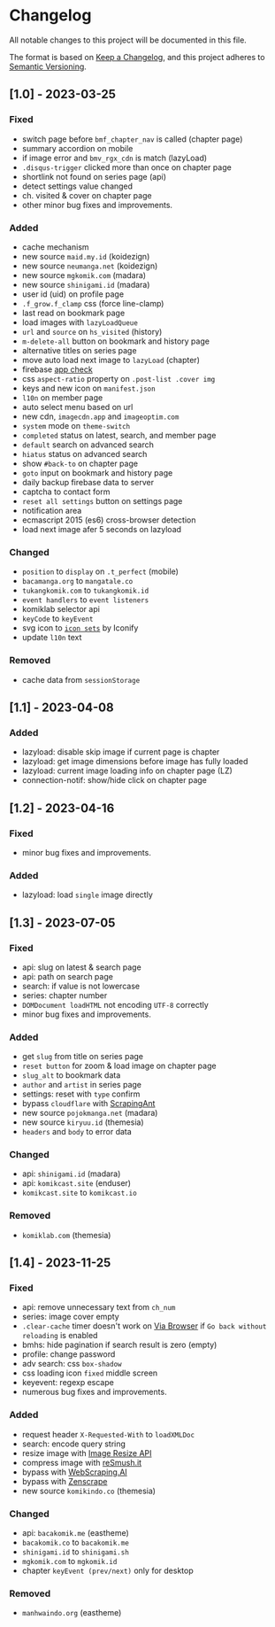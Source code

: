 # Changelog

All notable changes to this project will be documented in this file.

The format is based on [Keep a Changelog](https://keepachangelog.com/en/1.0.0/),
and this project adheres to [Semantic Versioning](https://semver.org/spec/v2.0.0.html).

## [1.0] - 2023-03-25

### Fixed

- switch page before `bmf_chapter_nav` is called (chapter page)
- summary accordion on mobile
- if image error and `bmv_rgx_cdn` is match (lazyLoad)
- `.disqus-trigger` clicked more than once on chapter page
- shortlink not found on series page (api)
- detect settings value changed
- ch. visited & cover on chapter page
- other minor bug fixes and improvements.

### Added

- cache mechanism
- new source `maid.my.id` (koidezign)
- new source `neumanga.net` (koidezign)
- new source `mgkomik.com` (madara)
- new source `shinigami.id` (madara)
- user id (uid) on profile page
- `.f_grow.f_clamp` css (force line-clamp)
- last read on bookmark page
- load images with `lazyLoadQueue`
- `url` and `source` on `hs_visited` (history)
- `m-delete-all` button on bookmark and history page
- alternative titles on series page
- move auto load next image to `lazyLoad` (chapter)
- firebase [app check](https://firebase.google.com/docs/app-check)
- css `aspect-ratio` property on `.post-list .cover img`
- keys and new icon on `manifest.json`
- `l10n` on member page
- auto select menu based on url
- new cdn, `imagecdn.app` and `imageoptim.com`
- `system` mode on `theme-switch`
- `completed` status on latest, search, and member page
- `default` search on advanced search
- `hiatus` status on advanced search
- show `#back-to` on chapter page
- `goto` input on bookmark and history page
- daily backup firebase data to server
- captcha to contact form
- `reset all settings` button on settings page
- notification area
- ecmascript 2015 (es6) cross-browser detection
- load next image afer 5 seconds on lazyload

### Changed

- `position` to `display` on `.t_perfect` (mobile)
- `bacamanga.org` to `mangatale.co`
- `tukangkomik.com` to `tukangkomik.id`
- `event handlers` to `event listeners`
- komiklab selector api
- `keyCode` to `keyEvent`
- svg icon to [`icon sets`](https://github.com/iconify/icon-sets) by Iconify
- update `l10n` text

### Removed

- cache data from `sessionStorage`


## [1.1] - 2023-04-08

### Added

- lazyload: disable skip image if current page is chapter
- lazyload: get image dimensions before image has fully loaded
- lazyload: current image loading info on chapter page (LZ)
- connection-notif: show/hide click on chapter page


## [1.2] - 2023-04-16

### Fixed

- minor bug fixes and improvements.

### Added

- lazyload: load `single` image directly


## [1.3] - 2023-07-05

### Fixed

- api: slug on latest & search page
- api: path on search page
- search: if value is not lowercase
- series: chapter number
- `DOMDocument loadHTML` not encoding `UTF-8` correctly
- minor bug fixes and improvements.

### Added

- get `slug` from title on series page
- `reset button` for zoom & load image on chapter page
- `slug_alt` to bookmark data
- `author` and `artist` in series page
- settings: reset with `type` confirm
- bypass `cloudflare` with [ScrapingAnt](https://scrapingant.com/)
- new source `pojokmanga.net` (madara)
- new source `kiryuu.id` (themesia)
- `headers` and `body` to error data

### Changed

- api: `shinigami.id` (madara)
- api: `komikcast.site` (enduser)
- `komikcast.site` to `komikcast.io`

### Removed

- `komiklab.com` (themesia)


## [1.4] - 2023-11-25

### Fixed

- api: remove unnecessary text from `ch_num`
- series: image cover empty
- `.clear-cache` timer doesn't work on [Via Browser](https://play.google.com/store/apps/details?id=mark.via.gp&hl=en&gl=US) if `Go back without reloading` is enabled
- bmhs: hide pagination if search result is zero (empty)
- profile: change password
- adv search: css `box-shadow`
- css loading icon `fixed` middle screen
- keyevent: regexp escape
- numerous bug fixes and improvements.

### Added

- request header `X-Requested-With` to `loadXMLDoc`
- search: encode query string
- resize image with [Image Resize API](https://github.com/falconshark/image-resize-api)
- compress image with [reSmush.it](https://resmush.it/)
- bypass with [WebScraping.AI](https://webscraping.ai/)
- bypass with [Zenscrape](https://zenscrape.com/)
- new source `komikindo.co` (themesia)

### Changed

- api: `bacakomik.me` (eastheme)
- `bacakomik.co` to `bacakomik.me`
- `shinigami.id` to `shinigami.sh`
- `mgkomik.com` to `mgkomik.id`
- chapter `keyEvent (prev/next)` only for desktop

### Removed

- `manhwaindo.org` (eastheme)
